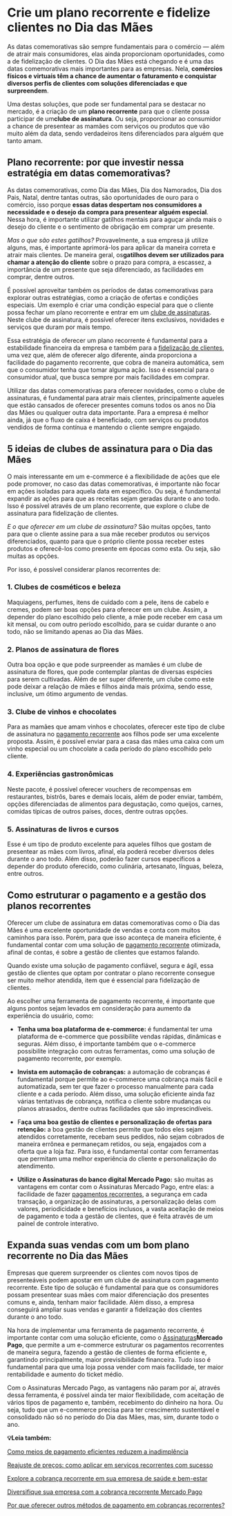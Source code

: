 # Crie um plano recorrente e fidelize clientes no Dia das Mães

As datas comemorativas são sempre fundamentais para o comércio — além de atrair mais consumidores, elas ainda proporcionam oportunidades, como a de fidelização de clientes. O Dia das Mães está chegando e é uma das datas comemorativas mais importantes para as empresas. Nela, **comércios físicos e virtuais têm a chance de aumentar o faturamento e conquistar diversos perfis de clientes com soluções diferenciadas e que surpreendem**.

Uma destas soluções, que pode ser fundamental para se destacar no mercado, é a criação de um **plano recorrente** para que o cliente possa participar de um**clube de assinatura**. Ou seja, proporcionar ao consumidor a chance de presentear as mamães com serviços ou produtos que vão muito além da data, sendo verdadeiros itens diferenciados para alguém que tanto amam.

## **Plano recorrente: por que investir nessa estratégia em datas comemorativas?**

As datas comemorativas, como Dia das Mães, Dia dos Namorados, Dia dos Pais, Natal, dentre tantas outras, são oportunidades de ouro para o comércio, isso porque **essas datas despertam nos consumidores a necessidade e o desejo da compra para presentear alguém especial**. Nessa hora, é importante utilizar gatilhos mentais para aguçar ainda mais o desejo do cliente e o sentimento de obrigação em comprar um presente.

*Mas o que são estes gatilhos?* Provavelmente, a sua empresa já utilize alguns, mas, é importante aprimorá-los para aplicar da maneira correta e atrair mais clientes. De maneira geral, os**gatilhos devem ser utilizados para chamar a atenção do cliente** sobre o prazo para compra, a escassez, a importância de um presente que seja diferenciado, as facilidades em comprar, dentre outros.

É possível aproveitar também os períodos de datas comemorativas para explorar outras estratégias, como a criação de ofertas e condições especiais. Um exemplo é criar uma condição especial para que o cliente possa fechar um plano recorrente e entrar em um [clube de assinaturas](https://meubolso.mercadopago.com.br/clube-de-assinatura). Neste clube de assinatura, é possível oferecer itens exclusivos, novidades e serviços que duram por mais tempo.

Essa estratégia de oferecer um plano recorrente é fundamental para a estabilidade financeira da empresa e também para a [fidelização de clientes](https://meubolso.mercadopago.com.br/fidelizacao-de-clientes-com-pagamento-recorrente), uma vez que, além de oferecer algo diferente, ainda proporciona a facilidade do pagamento recorrente, que cobra de maneira automática, sem que o consumidor tenha que tomar alguma ação. Isso é essencial para o consumidor atual, que busca sempre por mais facilidades em comprar.

Utilizar das datas comemorativas para oferecer novidades, como o clube de assinaturas, é fundamental para atrair mais clientes, principalmente aqueles que estão cansados de oferecer presentes comuns todos os anos no Dia das Mães ou qualquer outra data importante. Para a empresa é melhor ainda, já que o fluxo de caixa é beneficiado, com serviços ou produtos vendidos de forma contínua e mantendo o cliente sempre engajado.

## **5 ideias de clubes de assinatura para o Dia das Mães**

O mais interessante em um e-commerce é a flexibilidade de ações que ele pode promover, no caso das datas comemorativas, é importante não focar em ações isoladas para aquela data em específico. Ou seja, é fundamental expandir as ações para que as receitas sejam geradas durante o ano todo. Isso é possível através de um plano recorrente, que explore o clube de assinatura para fidelização de clientes.

*E o que oferecer em um clube de assinatura?* São muitas opções, tanto para que o cliente assine para a sua mãe receber produtos ou serviços diferenciados, quanto para que o próprio cliente possa receber estes produtos e oferecê-los como presente em épocas como esta. Ou seja, são muitas as opções.

Por isso, é possível considerar planos recorrentes de:

### **1. Clubes de cosméticos e beleza**

Maquiagens, perfumes, itens de cuidado com a pele, itens de cabelo e cremes, podem ser boas opções para oferecer em um clube. Assim, a depender do plano escolhido pelo cliente, a mãe pode receber em casa um kit mensal, ou com outro período escolhido, para se cuidar durante o ano todo, não se limitando apenas ao Dia das Mães.

### **2. Planos de assinatura de flores**

Outra boa opção e que pode surpreender as mamães é um clube de assinatura de flores, que pode contemplar plantas de diversas espécies para serem cultivadas. Além de ser super diferente, um clube como este pode deixar a relação de mães e filhos ainda mais próxima, sendo esse, inclusive, um ótimo argumento de vendas.

### **3. Clube de vinhos e chocolates**

Para as mamães que amam vinhos e chocolates, oferecer este tipo de clube de assinatura no [pagamento recorrente](https://meubolso.mercadopago.com.br/pagamento-recorrente-loja-de-vinho) aos filhos pode ser uma excelente proposta. Assim, é possível enviar para a casa das mães uma caixa com um vinho especial ou um chocolate a cada período do plano escolhido pelo cliente.

### **4. Experiências gastronômicas**

Neste pacote, é possível oferecer vouchers de recompensas em restaurantes, bistrôs, bares e demais locais, além de poder enviar, também, opções diferenciadas de alimentos para degustação, como queijos, carnes, comidas típicas de outros países, doces, dentre outras opções.

### **5. Assinaturas de livros e cursos**

Esse é um tipo de produto excelente para aqueles filhos que gostam de presentear as mães com livros, afinal, ela poderá receber diversos deles durante o ano todo. Além disso, poderão fazer cursos específicos a depender do produto oferecido, como culinária, artesanato, línguas, beleza, entre outros.

## **Como estruturar o pagamento e a gestão dos planos recorrentes**

Oferecer um clube de assinatura em datas comemorativas como o Dia das Mães é uma excelente oportunidade de vendas e conta com muitos caminhos para isso. Porém, para que isso aconteça de maneira eficiente, é fundamental contar com uma solução de [pagamento recorrente](https://meubolso.mercadopago.com.br/pagamento-recorrente-para-empresas) otimizada, afinal de contas, é sobre a gestão de clientes que estamos falando.

Quando existe uma solução de pagamento confiável, segura e ágil, essa gestão de clientes que optam por contratar o plano recorrente consegue ser muito melhor atendida, item que é essencial para fidelização de clientes.

Ao escolher uma ferramenta de pagamento recorrente, é importante que alguns pontos sejam levados em consideração para aumento da experiência do usuário, como:

- **Tenha uma boa plataforma de e-commerce:** é fundamental ter uma plataforma de e-commerce que possibilite vendas rápidas, dinâmicas e seguras. Além disso, é importante também que o e-commerce possibilite integração com outras ferramentas, como uma solução de pagamento recorrente, por exemplo.

- **Invista em automação de cobranças:** a automação de cobranças é fundamental porque permite ao e-commerce uma cobrança mais fácil e automatizada, sem ter que fazer o processo manualmente para cada cliente e a cada período. Além disso, uma solução eficiente ainda faz várias tentativas de cobrança, notifica o cliente sobre mudanças ou planos atrasados, dentre outras facilidades que são imprescindíveis. 

- F**aça uma boa gestão de clientes e personalização de ofertas para retenção:** a boa gestão de clientes permite que todos eles sejam atendidos corretamente, recebam seus pedidos, não sejam cobrados de maneira errônea e permaneçam retidos, ou seja, engajados com a oferta que a loja faz. Para isso, é fundamental contar com ferramentas que permitam uma melhor experiência do cliente e personalização do atendimento.

- **Utilize o Assinaturas do banco digital Mercado Pago:** são muitas as vantagens em contar com o Assinaturas Mercado Pago, entre elas: a facilidade de fazer [pagamentos recorrentes](https://meubolso.mercadopago.com.br/pagamento-recorrente-mercado-pago-para-empresas), a segurança em cada transação, a organização de assinaturas, a personalização delas com valores, periodicidade e benefícios inclusos, a vasta aceitação de meios de pagamento e toda a gestão de clientes, que é feita através de um painel de controle interativo. 

## **Expanda suas vendas com um bom plano recorrente no Dia das Mães**

Empresas que querem surpreender os clientes com novos tipos de presenteáveis podem apostar em um clube de assinatura com pagamento recorrente. Este tipo de solução é fundamental para que os consumidores possam presentear suas mães com maior diferenciação dos presentes comuns e, ainda, tenham maior facilidade. Além disso, a empresa conseguirá ampliar suas vendas e garantir a fidelização dos clientes durante o ano todo.

Na hora de implementar uma ferramenta de pagamento recorrente, é importante contar com uma solução eficiente, como o [Assinaturas](https://meubolso.mercadopago.com.br/assinaturas-digitais-3-maneiras-de-fazer-cobrancas)**Mercado Pago**, que permite a um e-commerce estruturar os pagamentos recorrentes de maneira segura, fazendo a gestão de clientes de forma eficiente e, garantindo principalmente, maior previsibilidade financeira. Tudo isso é fundamental para que uma loja possa vender com mais facilidade, ter maior rentabilidade e aumento do ticket médio.

Com o Assinaturas Mercado Pago, as vantagens não param por aí, através dessa ferramenta, é possível ainda ter maior flexibilidade, com aceitação de vários tipos de pagamento e, também, recebimento do dinheiro na hora. Ou seja, tudo que um e-commerce precisa para ter crescimento sustentável e consolidado não só no período do Dia das Mães, mas, sim, durante todo o ano.

**💡Leia também:**

[Como meios de pagamento eficientes reduzem a inadimplência](https://meubolso.mercadopago.com.br/meios-de-pagamento-para-reduzir-inadimplencia)

[Reajuste de preços: como aplicar em serviços recorrentes com sucesso](https://meubolso.mercadopago.com.br/reajuste-de-precos-servicos-recorrentes)

[Explore a cobrança recorrente em sua empresa de saúde e bem-estar](https://meubolso.mercadopago.com.br/cobranca-recorrente-saude-bem-estar)

[Diversifique sua empresa com a cobrança recorrente Mercado Pago](https://meubolso.mercadopago.com.br/cobranca-recorrente-mercado-pago)

[Por que oferecer outros métodos de pagamento em cobranças recorrentes?](https://meubolso.mercadopago.com.br/metodos-de-pagamento-em-cobran%C3%A7as-recorrentes)